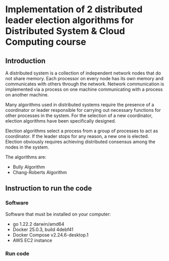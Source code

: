 # Implementation of 2 distributed leader election algorithms for Distributed System & Cloud Computing course

## Introduction
A distributed system is a collection of independent network nodes that do not share memory. Each processor on every node has its own memory and communicates with others through the network. Network communication is implemented via a process on one machine communicating with a process on another machine.

Many algorithms used in distributed systems require the presence of a coordinator or leader responsible for carrying out necessary functions for other processes in the system. For the selection of a new coordinator, election algorithms have been specifically designed.

Election algorithms select a process from a group of processes to act as coordinator. If the leader stops for any reason, a new one is elected. Election obviously requires achieving distributed consensus among the nodes in the system.

The algorithms are:
- Bully Algorithm
- Chang-Roberts Algorithm

## Instruction to run the code
### Software
Software that must be installed on your computer:
- go 1.22.2 darwin/amd64
- Docker 25.0.3, build 4debf41
- Docker Compose v2.24.6-desktop.1
- AWS EC2 instance

### Run code
